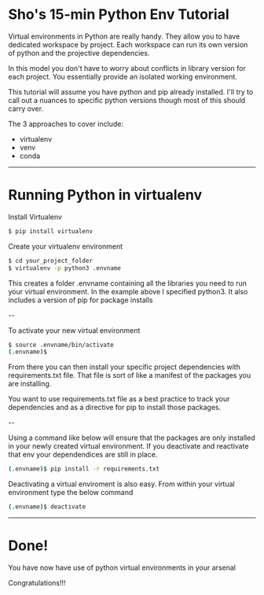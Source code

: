 # Sho's 15-min Python Env Tutorial

Virtual environments in Python are really handy. They allow you to have dedicated workspace by project. Each workspace can run its own version of python and the projective dependencies.

In this model you don't have to worry about conflicts in library version for each project. You essentially provide an isolated working environment.

This tutorial will assume you have python and pip already installed. I'll try to call out a nuances to specific python versions though most of this should carry over.

The 3 approaches to cover include:
- virtualenv
- venv
- conda

---

# Running Python in virtualenv

Install Virtualenv

```bash
$ pip install virtualenv
```

Create your virtualenv environment

```bash
$ cd your_project_folder
$ virtualenv -p python3 .envname
```

This creates a folder .envname containing all the libraries you need to run your virtual environment. In the example above I specified python3. It also includes a version of pip for package installs

--

To activate your new virtual environment

```bash
$ source .envname/bin/activate
(.envname)$
```
From there you can then install your specific project dependencies with requirements.txt file. That file is sort of like a manifest of the packages you are installing.

You want to use requirements.txt file as a best practice to track your dependencies and as a directive for pip to install those packages.

--

Using a command like below will ensure that the packages are only installed in your newly created virtual environment. If you deactivate and reactivate that env your dependendices are still in place.

```bash
(.envname)$ pip install -r requirements.txt
```

Deactivating a virtual enviroment is also easy. From within your virtual environment type the below command

```bash
(.envname)$ deactivate
```

---

# Done!

You have now have use of python virtual environments in your arsenal

Congratulations!!!
